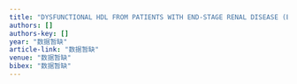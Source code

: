 ```yaml
---
title: "DYSFUNCTIONAL HDL FROM PATIENTS WITH END-STAGE RENAL DISEASE (ESRD) RECOVER AFTER SUCCESSFUL RENAL TRANSPLANTATION: 8D. 01"
authors: []
authors-key: []
year: "数据暂缺"
article-link: "数据暂缺"
venue: "数据暂缺"
bibex: "数据暂缺"
---
```

